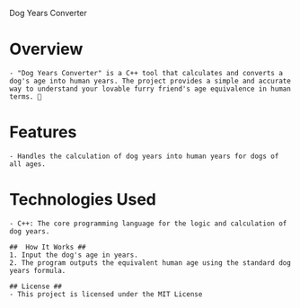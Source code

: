 Dog Years Converter 

# Overview
    - "Dog Years Converter" is a C++ tool that calculates and converts a dog's age into human years. The project provides a simple and accurate way to understand your lovable furry friend's age equivalence in human terms. 🐶

# Features 
    - Handles the calculation of dog years into human years for dogs of all ages.
	
# Technologies Used
    - C++: The core programming language for the logic and calculation of dog years.
	
	##  How It Works ## 
	1. Input the dog's age in years.
    2. The program outputs the equivalent human age using the standard dog years formula.
	
	## License ##
    - This project is licensed under the MIT License 
